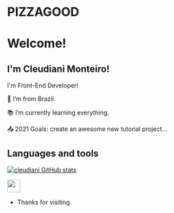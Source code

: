 # PIZZAGOOD
# Welcome!

 

## I'm Cleudiani Monteiro!

 I'm Front-End Developer!

:house_with_garden: I’m from Brazil.

:books: I’m currently learning everything.

:outbox_tray: 2021 Goals: create an awesome new tutorial project...

## Languages and tools
[![cleudiani GitHub stats](https://github-readme-stats.vercel.app/api?username=cleudiani)](https://github.com/cleudiani/github-readme-stats)

<img src=https://github.com/TheDudeThatCode/TheDudeThatCode/blob/master/Assets/Earth.gif width="30">
 
 - Thanks for visiting.
